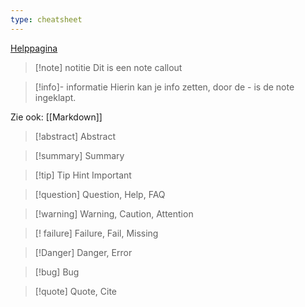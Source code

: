 ```yaml
---
type: cheatsheet
---
```


[Helppagina](https://help.obsidian.md/How+to/Use+callouts)

>[!note] notitie
>Dit is een note callout

>[!info]- informatie
>Hierin kan je info zetten, door de - is de note ingeklapt. 

Zie ook: [[Markdown]]


>[!abstract] Abstract
>

>[!summary] Summary

>[!tip] Tip Hint Important

>[!question] Question, Help, FAQ

>[!warning] Warning, Caution, Attention

>[! failure] Failure, Fail, Missing

>[!Danger] Danger, Error

>[!bug] Bug

>[!quote] Quote, Cite
>


